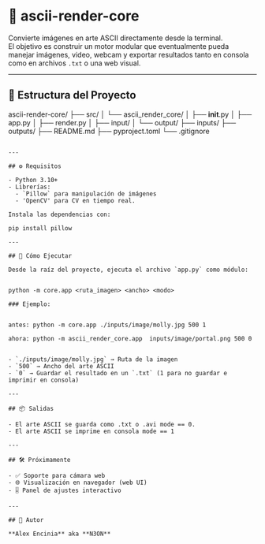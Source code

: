 # 🎨 ascii-render-core

Convierte imágenes en arte ASCII directamente desde la terminal.  
El objetivo es construir un motor modular que eventualmente pueda manejar imágenes, video, webcam y exportar resultados tanto en consola como en archivos `.txt` o una web visual.

---

## 📁 Estructura del Proyecto

ascii-render-core/
├── src/
│ └── ascii_render_core/
│ ├── **init**.py
│ ├── app.py
│ ├── render.py
│ ├── input/
│ └── output/
├── inputs/
├── outputs/
├── README.md
├── pyproject.toml
└── .gitignore

```

---

## ⚙️ Requisitos

- Python 3.10+
- Librerías:
  - `Pillow` para manipulación de imágenes
  - 'OpenCV' para CV en tiempo real.

Instala las dependencias con:

pip install pillow

---

## 🚀 Cómo Ejecutar

Desde la raíz del proyecto, ejecuta el archivo `app.py` como módulo:


python -m core.app <ruta_imagen> <ancho> <modo>

### Ejemplo:


antes: python -m core.app ./inputs/image/molly.jpg 500 1

ahora: python -m ascii_render_core.app  inputs/image/portal.png 500 0


- `./inputs/image/molly.jpg` → Ruta de la imagen
- `500` → Ancho del arte ASCII
- `0` → Guardar el resultado en un `.txt` (1 para no guardar e imprimir en consola)

---

## 📦 Salidas

- El arte ASCII se guarda como .txt o .avi mode == 0.
- El arte ASCII se imprime en consola mode == 1

---

## 🛠️ Próximamente

- ✅ Soporte para cámara web
- 🌐 Visualización en navegador (web UI)
- 🎚️ Panel de ajustes interactivo

---

## 🧠 Autor

**Alex Encinia** aka **N3ON**
```
